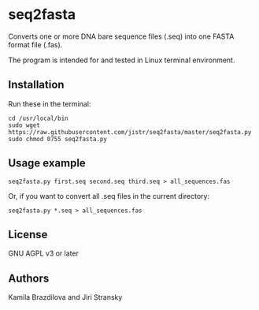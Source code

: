 seq2fasta
=========

Converts one or more DNA bare sequence files (.seq) into one FASTA
format file (.fas).

The program is intended for and tested in Linux terminal environment.

Installation
------------

Run these in the terminal:

```
cd /usr/local/bin
sudo wget https://raw.githubusercontent.com/jistr/seq2fasta/master/seq2fasta.py
sudo chmod 0755 seq2fasta.py
```

Usage example
-------------

```
seq2fasta.py first.seq second.seq third.seq > all_sequences.fas
```

Or, if you want to convert all .seq files in the current directory:

```
seq2fasta.py *.seq > all_sequences.fas
```


License
-------

GNU AGPL v3 or later

Authors
-------

Kamila Brazdilova and Jiri Stransky
